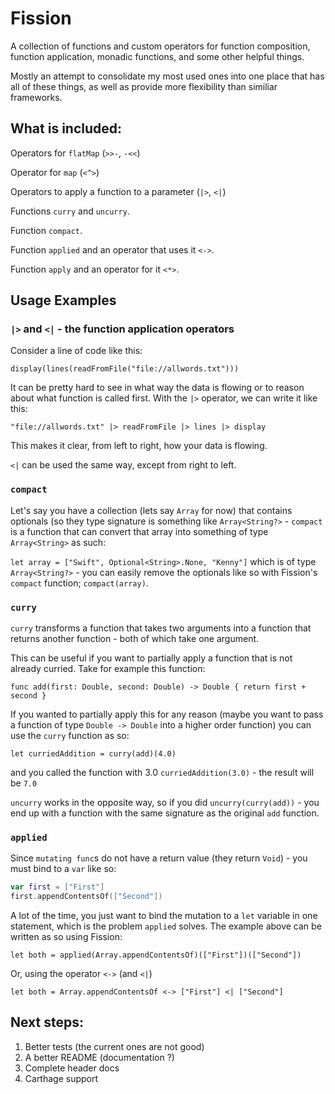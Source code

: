 # Fission

A collection of functions and custom operators for function composition, function application, monadic functions, and some other helpful things.

Mostly an attempt to consolidate my most used ones into one place that has all of these things, as well as provide more flexibility than similiar frameworks.

## What is included:

Operators for `flatMap` (`>>-`, `-<<`)

Operator for `map` (`<^>`)

Operators to apply a function to a parameter (`|>`, `<|`)

Functions `curry` and `uncurry`.

Function `compact`.

Function `applied` and an operator that uses it `<->`.

Function `apply` and an operator for it `<*>`. 

## Usage Examples

### `|>` and `<|` - the function application operators

Consider a line of code like this: 

`display(lines(readFromFile("file://allwords.txt")))`

It can be pretty hard to see in what way the data is flowing or to reason about what function is called first. With the `|>` operator, we can write it like this:

`"file://allwords.txt" |> readFromFile |> lines |> display`

This makes it clear, from left to right, how your data is flowing.

`<|` can be used the same way, except from right to left.

### `compact`

Let's say you have a collection (lets say `Array` for now) that contains optionals (so they type signature is something like `Array<String?>` - `compact` is a function that can convert that array into something of type `Array<String>` as such:

`let array = ["Swift", Optional<String>.None, "Kenny"]` which is of type `Array<String?>` - you can easily remove the optionals like so with Fission's `compact` function; `compact(array)`.

### `curry`

`curry` transforms a function that takes two arguments into a function that returns another function - both of which take one argument.

This can be useful if you want to partially apply a function that is not already curried. Take for example this function:

`func add(first: Double, second: Double) -> Double { return first + second }`

If you wanted to partially apply this for any reason (maybe you want to pass a function of type `Double -> Double` into a higher order function) you can use the `curry` function as so:

`let curriedAddition = curry(add)(4.0)`

and you called the function with 3.0 `curriedAddition(3.0)` - the result will be `7.0`

`uncurry` works in the opposite way, so if you did `uncurry(curry(add))` - you end up with a function with the same signature as the original `add` function.

### `applied`

Since `mutating func`s do not have a return value (they return `Void`) - you must bind to a `var` like so:

```swift
var first = ["First"] 
first.appendContentsOf(["Second"])
```
      
A lot of the time, you just want to bind the mutation to a `let` variable in one statement, which is the problem `applied` solves. The example above can be written as so using Fission:

`let both = applied(Array.appendContentsOf)(["First"])(["Second"])`

Or, using the operator `<->` (and `<|`)

`let both = Array.appendContentsOf <-> ["First"] <| ["Second"]`

## Next steps:

1. Better tests (the current ones are not good)
2. A better README (documentation ?)
3. Complete header docs 
4. Carthage support

